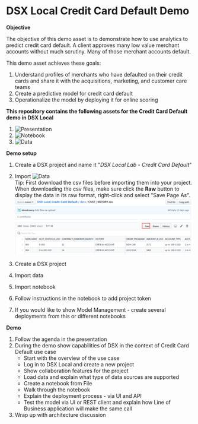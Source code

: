 # DSX Local Credit Card Default Demo

**Objective**

The objective of this demo asset is to demonstrate how to use analytics to predict credit card default.  A client approves many low value merchant accounts without much scrutiny. Many of those merchant accounts default. 

This demo asset achieves these goals:
1. Understand profiles of merchants who have defaulted on their credit cards and share it with the acquisitions, marketing, and customer care teams
2. Create a predictive model for credit card default
3. Operationalize the model by deploying it for online scoring

**This repository contains the following assets for the Credit Card Default demo in DSX Local**
1. ![Presentation](Presentation)
2. ![Notebook](Notebooks)
3. ![Data](data)

**Demo setup**
1. Create a DSX project and name it "*DSX Local Lab - Credit Card Default*"
2. Import ![Data](data) <br/>
Tip: First download the csv files before importing them into your project.  When downloading the csv files, make sure click the **Raw** button to display the data in its raw format, right-click and select "Save Page As".
![Download CSV files](static/img/file_download.png?raw=true)


1. Create a DSX project
2. Import data
3. Import notebook
4. Follow instructions in the notebook to add project token
5. If you would like to show Model Management - create several deployments from this or different notebooks

**Demo**
1. Follow the agenda in the presentation
2. During the demo show capabilities of DSX in the context of Credit Card Default use case
   * Start with the overview of the use case
   * Log in to DSX Local and create a new project
   * Show collaboration features for the project
   * Load data and explain what type of data sources are supported
   * Create a notebook from File
   * Walk through the notebook
   * Explain the deployment process - via UI and API
   * Test the model via UI or REST client and explain how Line of Business application will make the same call
3. Wrap up with architecture discussion 
